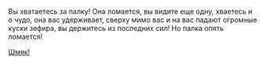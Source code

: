 Вы хватаетесь за палку! Она ломается, вы видите еще одну, хваетесь и о чудо, она вас удерживает, сверху мимо вас и на вас падают огромные куски зефира, вы держитесь из последних сил! Но палка опять ломается!

[  Шмяк!](../zefir.md)